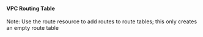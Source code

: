 #### VPC Routing Table

Note: Use the route resource to add routes to route tables;
      this only creates an empty route table
